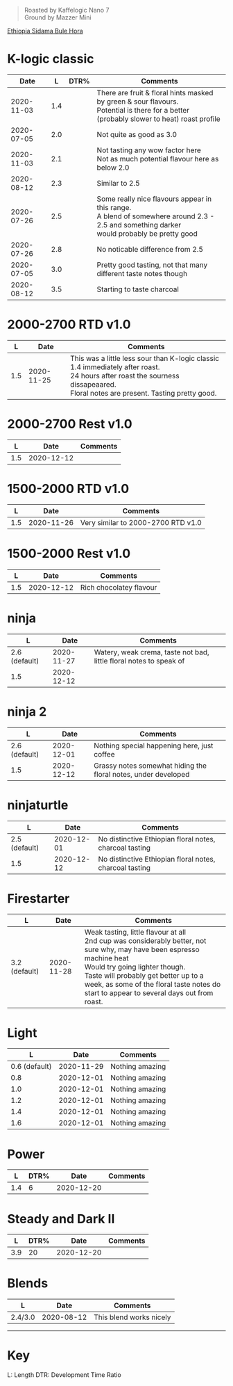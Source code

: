 > Roasted by Kaffelogic Nano 7<br>
> Ground by Mazzer Mini

[Ethiopia Sidama Bule Hora](https://www.greenbeanhouse.co.nz/product/2084244)

# K-logic classic

| Date       | L   | DTR% | Comments |
|------------|-----|--|-------
| 2020-11-03 | 1.4 |  | There are fruit & floral hints masked by green & sour flavours.<br>Potential is there for a better (probably slower to heat) roast profile
| 2020-07-05 | 2.0 |  | Not quite as good as 3.0
| 2020-11-03 | 2.1 |  | Not tasting any wow factor here<br>Not as much potential flavour here as below 2.0
| 2020-08-12 | 2.3 |  | Similar to 2.5
| 2020-07-26 | 2.5 |  | Some really nice flavours appear in this range.<br>A blend of somewhere around 2.3 - 2.5 and something darker<br>would probably be pretty good
| 2020-07-26 | 2.8 |  | No noticable difference from 2.5
| 2020-07-05 | 3.0 |  | Pretty good tasting, not that many different taste notes though
| 2020-08-12 | 3.5 |  | Starting to taste charcoal

# 2000-2700 RTD v1.0

| L | Date       | Comments |
|-------|------------|-------
| 1.5   | 2020-11-25 | This was a little less sour than K-logic classic 1.4 immediately after roast.<br>24 hours after roast the sourness dissapeaared.<br>Floral notes are present. Tasting pretty good.

# 2000-2700 Rest v1.0

| L | Date       | Comments |
|-------|------------|-------
| 1.5   | 2020-12-12 | 

# 1500-2000 RTD v1.0

| L | Date       | Comments |
|-------|------------|-------
| 1.5   | 2020-11-26 | Very similar to 2000-2700 RTD v1.0

# 1500-2000 Rest v1.0

| L | Date       | Comments |
|-------|------------|-------
| 1.5   | 2020-12-12 | Rich chocolatey flavour

# ninja

| L | Date       | Comments |
|-------|------------|-------
| 2.6 (default) | 2020-11-27 | Watery, weak crema, taste not bad, little floral notes to speak of
| 1.5   | 2020-12-12 | 

# ninja 2

| L | Date       | Comments |
|-------|------------|-------
| 2.6 (default) | 2020-12-01 | Nothing special happening here, just coffee
| 1.5   | 2020-12-12 | Grassy notes somewhat hiding the floral notes, under developed

# ninjaturtle

| L | Date       | Comments |
|-------|------------|-------
| 2.5 (default) | 2020-12-01 | No distinctive Ethiopian floral notes, charcoal tasting
| 1.5   | 2020-12-12 | No distinctive Ethiopian floral notes, charcoal tasting

# Firestarter

| L | Date       | Comments |
|-------|------------|-------
| 3.2 (default) | 2020-11-28 | Weak tasting, little flavour at all<br>2nd cup was considerably better, not sure why, may have been espresso machine heat<br>Would try going lighter though.<br>Taste will probably get better up to a week, as some of the floral taste notes do start to appear to several days out from roast.

# Light

| L | Date       | Comments |
|-------|------------|-------
| 0.6 (default) | 2020-11-29 | Nothing amazing
| 0.8 | 2020-12-01 | Nothing amazing
| 1.0 | 2020-12-01 | Nothing amazing
| 1.2 | 2020-12-01 | Nothing amazing
| 1.4 | 2020-12-01 | Nothing amazing
| 1.6 | 2020-12-01 | Nothing amazing

# Power

| L | DTR% | Date       | Comments |
|-------|---|------------|-------
| 1.4 | 6 | 2020-12-20 | 

# Steady and Dark II

| L | DTR% | Date       | Comments |
|-------|---|------------|-------
| 3.9 | 20 | 2020-12-20 | 


# Blends

| L | Date       | Comments |
|-------|------------|-------
| 2.4/3.0 | 2020-08-12 | This blend works nicely

---

# Key

L: Length
DTR: Development Time Ratio
